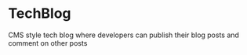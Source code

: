 # TechBlog
CMS style tech blog where developers can publish their blog posts and comment on other posts 
